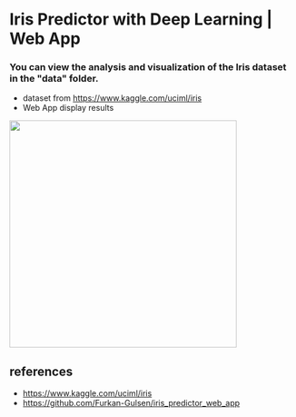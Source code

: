 # Iris Predictor with Deep Learning | Web App
### You can view the analysis and visualization of the Iris dataset in the "data" folder. 
* dataset from https://www.kaggle.com/uciml/iris
* Web App display results
<img src="https://media3.giphy.com/media/gfm4JrywafLGDcjm7I/giphy.gif" width=400/>

## references
* https://www.kaggle.com/uciml/iris
* https://github.com/Furkan-Gulsen/iris_predictor_web_app

